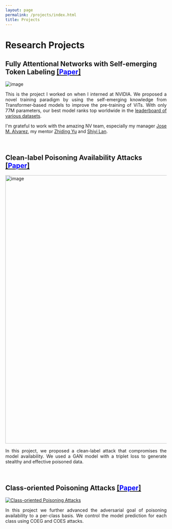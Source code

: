 ```yaml
---
layout: page
permalink: /projects/index.html
title: Projects
---
```


# Research Projects
## Fully Attentional Networks with Self-emerging Token Labeling [[<font color=Blue>Paper</font>]](https://openaccess.thecvf.com/content/ICCV2023/papers/Zhao_Fully_Attentional_Networks_with_Self-emerging_Token_Labeling_ICCV_2023_paper.pdf)

![image](https://github.com/bxz9200/bxz9200.github.io/assets/36553004/5e5c5196-bed8-433e-ac5d-8ba44af5812b)

<div style="text-align: justify;">
<p>This is the project I worked on when I interned at NVIDIA. We proposed a novel training paradigm by using the self-emerging knowledge from Transformer-based models to improve the pre-training of ViTs. With only 77M parameters, our best model ranks top worldwide in the <a href="https://paperswithcode.com/paper/fully-attentional-networks-with-self-emerging#:~:text=Recent%20studies%20indicate%20that%20Vision,of%2Dthe%2Dart%20robustness.">leaderboard of various datasets<a>.</p> 
</div>

<div style="text-align: justify;">
<p>I'm grateful to work with the amazing NV team, especially my manager <a href="(https://alvarezlopezjosem.github.io/">Jose M. Alvarez<a>, my mentor <a href="https://chrisding.github.io/">Zhiding Yu<a> and <a href="https://voidrank.github.io/">Shiyi Lan<a>.</p>
</div>

<br>


## Clean-label Poisoning Availability Attacks [[<font color=Blue>Paper</font>]](https://ojs.aaai.org/index.php/AAAI/article/view/20902)

<img width="836" alt="image" src="https://github.com/bxz9200/bxz9200.github.io/assets/36553004/e8adf045-04cd-413e-a1b0-f2525975d6c4">

<div style="text-align: justify;">
<p>In this project, we proposed a clean-label attack that compromises the model availability. We used a GAN model with a triplet loss to generate stealthy and effective poisoned data.</p>
</div>

<br>


## Class-oriented Poisoning Attacks [[<font color=Blue>Paper</font>]](https://openaccess.thecvf.com/content/WACV2022/papers/Zhao_Towards_Class-Oriented_Poisoning_Attacks_Against_Neural_Networks_WACV_2022_paper.pdf)

[![Class-oriented Poisoning Attacks](https://img.youtube.com/vi/BFeutstPusk/0.jpg)](https://youtu.be/BFeutstPusk)

<div style="text-align: justify;">
<p>In this project we further advanced the adversarial goal of poisoning availability to a per-class basis. We control the model prediction for each class using COEG and COES attacks.</p>
</div>

